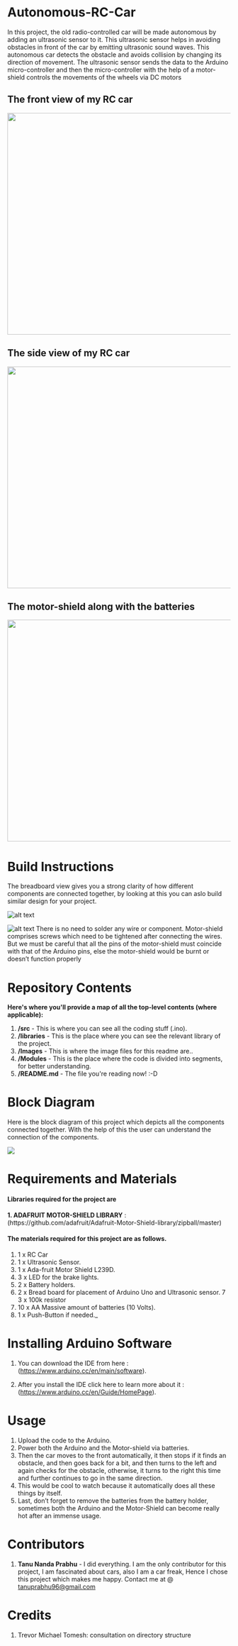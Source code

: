 # Autonomous-RC-Car
In this project, the old radio-controlled car will be made autonomous by adding an ultrasonic sensor to it. This ultrasonic sensor helps in avoiding obstacles in front of the car by emitting ultrasonic sound waves. This autonomous car detects the obstacle and avoids collision by changing its direction of movement. The ultrasonic sensor sends the data to the Arduino micro-controller and then the micro-controller with the help of a motor-shield controls the movements of the wheels via DC motors<h2>The front view of my RC car</h2>
<img src="Images/Front_View.jpg"  width="800" height="500">
<h2> The side view of my RC car</h2>
 <img src="Images/Side_View.jpg"  width="800" height="500">
 <h2> The motor-shield along with the batteries</h2>
  <img src="Images/Motor_shield1.jpg"  width="800" height="500">

 # Build Instructions
 
 The breadboard view gives you a strong clarity of how different components are connected together, by looking at this you can aslo build similar design for your project.
 
![alt text](https://github.com/Tanu-N-Prabhu/Autonomous-RC-Car/blob/master/Images/Final.jpg)

![alt text](https://github.com/Tanu-N-Prabhu/Autonomous-RC-Car/blob/master/Images/Circuit.jpg)
There is no need to solder any wire or component. Motor-shield comprises screws which need to be tightened after connecting the wires. But we must be careful that all the pins of the motor-shield must coincide with that of the Arduino pins, else the motor-shield would be burnt or doesn’t function properly
# Repository Contents
__Here's where you'll provide a map of all the top-level contents (where applicable):__
1. __/src__ - This is where you can see all the coding stuff (.ino).
2. __/libraries__ - This is the place where you can see the relevant library of the project.
3. __/Images__ - This is where the image files for this readme are..
4. __/Modules__ - This is the place where the code is divided into segments, for better understanding.
5. __/README.md__ - The file you're reading now! :-D

# Block Diagram

Here is the block diagram of this project which depicts all the components connected together. With the help of this the user can understand the connection of the components.


 <img src="Images/Block.PNG">


# Requirements and Materials
<h4> Libraries required for the project are </h4>
 <b>1. ADAFRUIT MOTOR-SHIELD LIBRARY</b> : (https://github.com/adafruit/Adafruit-Motor-Shield-library/zipball/master)

<h4> The materials required for this project are as follows.</h2>

1. 1 x RC Car
2. 1 x Ultrasonic Sensor.
3. 1 x Ada-fruit Motor Shield L239D. 
4. 3 x LED for the brake lights.
5. 2 x Battery holders.
6. 2 x Bread board for placement of Arduino Uno and Ultrasonic sensor.
7  3 x 100k resistor
8. 10 x AA Massive amount of batteries (10 Volts).
9. 1 x Push-Button if needed._

# Installing Arduino Software

1. You can download the IDE from here : (https://www.arduino.cc/en/main/software).

2. After you install the IDE click here to learn more about it : (https://www.arduino.cc/en/Guide/HomePage).

# Usage

1. Upload the code to the Arduino.
2. Power both the Arduino and the Motor-shield via batteries.
3. Then the car moves to the front automatically, it then stops if it finds an obstacle, and then goes back for a bit, and then turns to the left and again checks for the obstacle, otherwise, it turns to the right this time and further continues to go in the same       direction.
4. This would be cool to watch because it automatically does all these things by itself.
5. Last, don’t forget to remove the batteries from the battery holder, sometimes both the Arduino and the Motor-Shield can become really hot after an immense usage.


# Contributors
1. <b>Tanu Nanda Prabhu</b> - I did everything. I am the only contributor for this project, I am fascinated about cars, also I am a car freak, Hence I chose this project which makes me happy. Contact me at @ tanuprabhu96@gmail.com

# Credits
1. Trevor Michael Tomesh: consultation on directory structure

